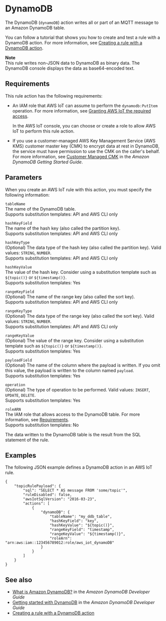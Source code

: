 # DynamoDB<a name="dynamodb-rule-action"></a>

The DynamoDB \(`dynamoDB`\) action writes all or part of an MQTT message to an Amazon DynamoDB table\. 

You can follow a tutorial that shows you how to create and test a rule with a DynamoDB action\. For more information, see [Creating a rule with a DynamoDB action](iot-ddb-rule.md)\.

**Note**  
This rule writes non\-JSON data to DynamoDB as binary data\. The DynamoDB console displays the data as base64\-encoded text\.

## Requirements<a name="dynamodb-rule-action-requirements"></a>

This rule action has the following requirements:
+ An IAM role that AWS IoT can assume to perform the `dynamodb:PutItem` operation\. For more information, see [Granting AWS IoT the required access](iot-create-role.md)\.

  In the AWS IoT console, you can choose or create a role to allow AWS IoT to perform this rule action\.
+  If you use a customer\-managed AWS Key Management Service \(AWS KMS\) customer master key \(CMK\) to encrypt data at rest in DynamoDB, the service must have permission to use the CMK on the caller's behalf\. For more information, see [Customer Managed CMK](https://docs.aws.amazon.com/amazondynamodb/latest/developerguide/encryption.howitworks.html#managed-cmk-customer-managed) in the *Amazon DynamoDB Getting Started Guide*\.

## Parameters<a name="dynamodb-rule-action-parameters"></a>

When you create an AWS IoT rule with this action, you must specify the following information:

`tableName`  
The name of the DynamoDB table\.  
Supports substitution templates: API and AWS CLI only

`hashKeyField`  
The name of the hash key \(also called the partition key\)\.  
Supports substitution templates: API and AWS CLI only

`hashKeyType`  
\(Optional\) The data type of the hash key \(also called the partition key\)\. Valid values: `STRING`, `NUMBER`\.  
Supports substitution templates: API and AWS CLI only

`hashKeyValue`  
The value of the hash key\. Consider using a substitution template such as `${topic()}` or `${timestamp()}`\.  
Supports substitution templates: Yes

`rangeKeyField`  
\(Optional\) The name of the range key \(also called the sort key\)\.  
Supports substitution templates: API and AWS CLI only

`rangeKeyType`  
\(Optional\) The data type of the range key \(also called the sort key\)\. Valid values: `STRING`, `NUMBER`\.  
Supports substitution templates: API and AWS CLI only

`rangeKeyValue`  
\(Optional\) The value of the range key\. Consider using a substitution template such as `${topic()}` or `${timestamp()}`\.  
Supports substitution templates: Yes

`payloadField`  
\(Optional\) The name of the column where the payload is written\. If you omit this value, the payload is written to the column named `payload`\.  
Supports substitution templates: Yes

`operation`  
\(Optional\) The type of operation to be performed\. Valid values: `INSERT`, `UPDATE`, `DELETE`\.  
Supports substitution templates: Yes

`roleARN`  
The IAM role that allows access to the DynamoDB table\. For more information, see [Requirements](#dynamodb-rule-action-requirements)\.  
Supports substitution templates: No

The data written to the DynamoDB table is the result from the SQL statement of the rule\.

## Examples<a name="dynamodb-rule-action-examples"></a>

The following JSON example defines a DynamoDB action in an AWS IoT rule\.

```
{
    "topicRulePayload": {
        "sql": "SELECT * AS message FROM 'some/topic'", 
        "ruleDisabled": false,
        "awsIotSqlVersion": "2016-03-23",
        "actions": [
            {
                "dynamoDB": {
                    "tableName": "my_ddb_table",
                    "hashKeyField": "key",
                    "hashKeyValue": "${topic()}",
                    "rangeKeyField": "timestamp",
                    "rangeKeyValue": "${timestamp()}",
                    "roleArn": "arn:aws:iam::123456789012:role/aws_iot_dynamoDB"
                }
            }
        ]
    }
}
```

## See also<a name="dynamodb-rule-action-see-also"></a>
+ [What is Amazon DynamoDB?](https://docs.aws.amazon.com/amazondynamodb/latest/developerguide/) in the *Amazon DynamoDB Developer Guide*
+ [Getting started with DynamoDB](https://docs.aws.amazon.com/amazondynamodb/latest/developerguide/GettingStartedDynamoDB.html) in the *Amazon DynamoDB Developer Guide*
+ [Creating a rule with a DynamoDB action](iot-ddb-rule.md)